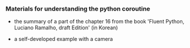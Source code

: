 ### Materials for understanding the python coroutine

- the summary of a part of the chapter 16 from the book 'Fluent Python, Luciano Ramalho, draft
  Edition' (in Korean)

- a self-developed example with a camera
